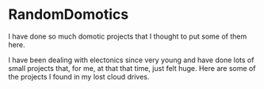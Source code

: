 # RandomDomotics
I have done so much domotic projects that I thought to put some of them here.

I have been dealing with electonics since very young and have done lots of small projects that, for me, at that that time, just felt huge.
Here are some of the projects I found in my lost cloud drives.
